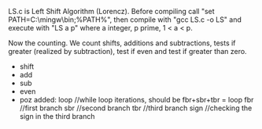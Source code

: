 LS.c is Left Shift Algorithm (Lorencz).
Before compiling call "set PATH=C:\mingw\bin;%PATH%", 
then compile with "gcc LS.c -o LS"
and execute with "LS a p" where a integer, p prime, 1 < a < p.

Now the counting. We count shifts, additions and subtractions, tests if greater (realized by subtraction), test if even and test if greater than zero.
- shift
- add
- sub
- even
- poz
added:
loop  //while loop iterations, should be fbr+sbr+tbr = loop
fbr   //first branch
sbr   //second branch
tbr   //third branch
sign  //checking the sign in the third branch